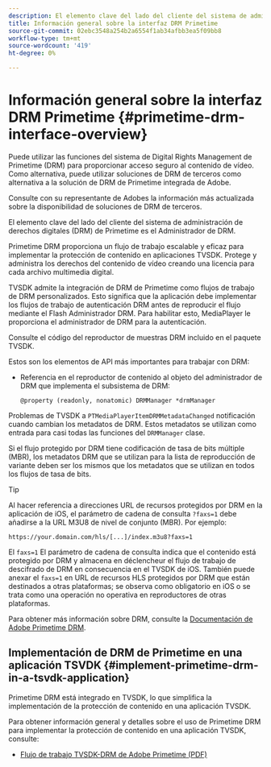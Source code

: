 ```yaml
---
description: El elemento clave del lado del cliente del sistema de administración de derechos digitales (DRM) de Primetime es el Administrador de DRM.
title: Información general sobre la interfaz DRM Primetime
source-git-commit: 02ebc3548a254b2a6554f1ab34afbb3ea5f09bb8
workflow-type: tm+mt
source-wordcount: '419'
ht-degree: 0%

---
```


# Información general sobre la interfaz DRM Primetime {#primetime-drm-interface-overview}

Puede utilizar las funciones del sistema de Digital Rights Management de Primetime (DRM) para proporcionar acceso seguro al contenido de vídeo. Como alternativa, puede utilizar soluciones de DRM de terceros como alternativa a la solución de DRM de Primetime integrada de Adobe.

Consulte con su representante de Adobes la información más actualizada sobre la disponibilidad de soluciones de DRM de terceros.

El elemento clave del lado del cliente del sistema de administración de derechos digitales (DRM) de Primetime es el Administrador de DRM.

<!--<a id="section_4DD54E085AB345FE9BE00865E56B28DB"></a>-->

Primetime DRM proporciona un flujo de trabajo escalable y eficaz para implementar la protección de contenido en aplicaciones TVSDK. Protege y administra los derechos del contenido de vídeo creando una licencia para cada archivo multimedia digital.

TVSDK admite la integración de DRM de Primetime como flujos de trabajo de DRM personalizados. Esto significa que la aplicación debe implementar los flujos de trabajo de autenticación DRM antes de reproducir el flujo mediante el Flash Administrador DRM. Para habilitar esto, MediaPlayer le proporciona el administrador de DRM para la autenticación.

Consulte el código del reproductor de muestras DRM incluido en el paquete TVSDK.

Estos son los elementos de API más importantes para trabajar con DRM:

* Referencia en el reproductor de contenido al objeto del administrador de DRM que implementa el subsistema de DRM:

  ```
  @property (readonly, nonatomic) DRMManager *drmManager
  ```

<!--<a id="section_F986DB1EDD6F44CD8E57419CCA0921E8"></a>-->

Problemas de TVSDK a `PTMediaPlayerItemDRMMetadataChanged` notificación cuando cambian los metadatos de DRM. Estos metadatos se utilizan como entrada para casi todas las funciones del `DRMManager` clase.

<!--<a id="section_223DCF63BAB6438792A85352A79044CC"></a>-->

Si el flujo protegido por DRM tiene codificación de tasa de bits múltiple (MBR), los metadatos DRM que se utilizan para la lista de reproducción de variante deben ser los mismos que los metadatos que se utilizan en todos los flujos de tasa de bits.

>[!TIP]
>
>Al hacer referencia a direcciones URL de recursos protegidos por DRM en la aplicación de iOS, el parámetro de cadena de consulta `?faxs=1` debe añadirse a la URL M3U8 de nivel de conjunto (MBR). Por ejemplo:
>
>```
>https://your.domain.com/hls/[...]/index.m3u8?faxs=1
>```
>
>El `faxs=1` El parámetro de cadena de consulta indica que el contenido está protegido por DRM y almacena en déclencheur el flujo de trabajo de descifrado de DRM en consecuencia en el TVSDK de iOS. También puede anexar el `faxs=1` en URL de recursos HLS protegidos por DRM que están destinados a otras plataformas; se observa como obligatorio en iOS o se trata como una operación no operativa en reproductores de otras plataformas.

<!--<a id="section_F58941D68EB94A5EBD1C7454D2A1B17A"></a>-->

Para obtener más información sobre DRM, consulte la [Documentación de Adobe Primetime DRM](https://help.adobe.com/en_US/primetime/drm).

## Implementación de DRM de Primetime en una aplicación TSVDK {#implement-primetime-drm-in-a-tsvdk-application}

Primetime DRM está integrado en TVSDK, lo que simplifica la implementación de la protección de contenido en una aplicación TVSDK.

Para obtener información general y detalles sobre el uso de Primetime DRM para implementar la protección de contenido en una aplicación TVSDK, consulte:

* [Flujo de trabajo TVSDK-DRM de Adobe Primetime (PDF)](https://helpx.adobe.com/content/dam/help/en/primetime/drm/drm_tvsdk_drm_workflow.pdf)

